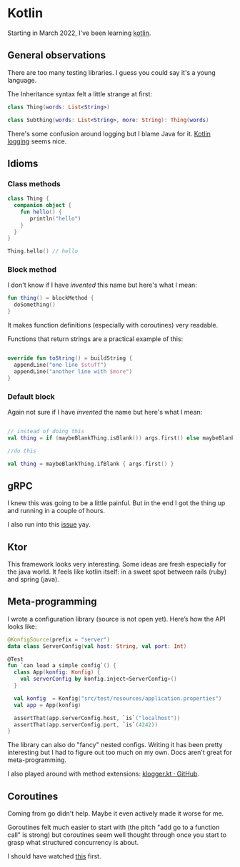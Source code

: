 # Kotlin

Starting in March 2022, I've been learning [kotlin](https://kotlinlang.org).

## General observations

There are too many testing libraries. I guess you could say it's a young language.

The Inheritance syntax felt a little strange at first:

```kotlin
class Thing(words: List<String>)

class Subthing(words: List<String>, more: String): Thing(words)
```

There's some confusion around logging but I blame Java for it. [Kotlin
logging](https://github.com/MicroUtils/kotlin-logging) seems nice.

## Idioms

### Class methods

```kotlin
class Thing {
  companion object {
    fun hello() {
       println("hello")
    }
  }
}

Thing.hello() // hello
```

### Block method

I don't know if I have _invented_ this name but here's what I mean:

```kotlin
fun thing() = blockMethod {
  doSomething()
}
```

It makes function definitions (especially with coroutines) very readable.

Functions that return strings are a practical example of this:

```kotlin

override fun toString() = buildString {
  appendLine("one line $stuff")
  appendLine("another line with $more")
}
```

### Default block

Again not sure if I have _invented_ the name but here's what I mean:

```kotlin

// instead of doing this
val thing = if (maybeBlankThing.isBlank()) args.first() else maybeBlankThing

//do this

val thing = maybeBlankThing.ifBlank { args.first() }
```

## gRPC

I knew this was going to be a little painful. But in the end I got the thing up
and running in a couple of hours.

I also run into this [issue](https://github.com/grpc/grpc-java/issues/8981) yay.

## Ktor

This framework looks very interesting. Some ideas are fresh especially for the
java world. It feels like kotlin itself: in a sweet spot between rails (ruby)
and spring (java).

## Meta-programming

I wrote a configuration library (source is not open yet). Here’s how the API looks like:

```kotlin
@KonfigSource(prefix = "server")
data class ServerConfig(val host: String, val port: Int)

@Test
fun `can load a simple config`() {
  class App(konfig: Konfig) {
    val serverConfig by konfig.inject<ServerConfig>()
  }

  val konfig  = Konfig("src/test/resources/application.properties")
  val app = App(konfig)

  assertThat(app.serverConfig.host, `is`("localhost"))
  assertThat(app.serverConfig.port, `is`(4242))
}
```

The library can also do "fancy" nested configs. Writing it has been pretty
interesting but I had to figure out too much on my own. Docs aren't great for
meta-programming.

I also played around with method extensions: [klogger.kt ·
GitHub](https://gist.github.com/lucapette/3dd7eca10c47de69864bac844b8d0d04).

## Coroutines

Coming from go didn't help. Maybe it even actively made it worse for me.

Goroutines felt much easier to start with (the pitch "add go to a function call"
is strong) but coroutines seem well thought through once you start to grasp what
structured concurrency is about.

I should have watched [this](https://www.youtube.com/watch?v=a3agLJQ6vt8) first.
